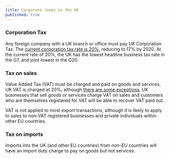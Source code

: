 ```yaml
---
title: Corporate taxes in the UK
published: true
---
```


### Corporation Tax

Any foreign company with a UK branch or office must pay UK Corporation Tax. The [current corporation tax rate is 20%](https://www.gov.uk/corporation-tax-rates/rates), reducing to 17% by 2020. At the current rate of 20%, the UK has the lowest headline business tax rate in the G7, and joint lowest in the G20. 

### Tax on sales

Value Added Tax (VAT) must be charged and paid on goods and services. UK VAT is charged at 20%, although [there are some exceptions.](https://www.gov.uk/guidance/rates-of-vat-on-different-goods-and-services) UK businesses that sell goods or services charge VAT on sales and customers who are themselves registered for VAT will be able to recover VAT paid out.  

VAT is not applied to most export transactions, although it is likely to apply to sales to non-VAT registered businesses and private individuals within other EU countries. 

### Tax on imports

Imports into the UK (and other EU countries) from non-EU countries will have an import duty charge to pay on goods but not services.
